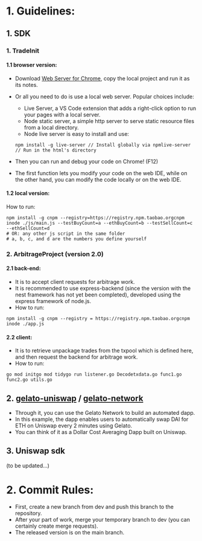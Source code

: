 # 1. Guidelines:

## 1. SDK

### 1. TradeInit

#### 1.1 browser version:

- Download [Web Server for Chrome](https://chrome.google.com/webstore/detail/web-server-for-chrome/ofhbbkphhbklhfoeikjpcbhemlocgigb), copy the local project and run it as its notes.

- Or all you need to do is use a local web server. Popular choices include:
  
  - Live Server, a VS Code extension that adds a right-click option to run your pages with a local server.
  - Node static server, a simple http server to serve static resource files from a local directory.
  - Node live server is easy to install and use:
  
  ```shell
  npm install -g live-server // Install globally via npmlive-server                // Run in the html's directory
  ```

- Then you can run and debug your code on Chrome! (F12)

- The first function lets you modify your code on the web IDE, while on the other hand, you can modify the code locally or on the web IDE.

#### 1.2 local version:

How to run:

```shell
npm install -g cnpm --registry=https://registry.npm.taobao.orgcnpm inode ./js/main.js --testBuyCount=a --ethBuyCount=b --testSellCount=c --ethSellCount=d
# OR: any other js script in the same folder
# a, b, c, and d are the numbers you define yourself
```

### 2. ArbitrageProject (version 2.0)

#### 2.1 back-end:

- It is to accept client requests for arbitrage work.
- It is recommended to use express-backend (since the version with the nest framework has not yet been completed), developed using the express framework of node.js.
- How to run:

```shell
npm install -g cnpm --registry = https://registry.npm.taobao.orgcnpm inode ./app.js
```

#### 2.2 client:

- It is to retrieve unpackage trades from the txpool which is defined here, and then request the backend for arbitrage work.
- How to run:

```shell
go mod initgo mod tidygo run listener.go Decodetxdata.go func1.go func2.go utils.go
```

## 2. [gelato-uniswap](https://github.com/gelatodigital/gelato-uniswap) / [gelato-network](https://github.com/gelatodigital/gelato-network)

- Through it, you can use the Gelato Network to build an automated dapp.
- In this example, the dapp enables users to automatically swap DAI for ETH on Uniswap every 2 minutes using Gelato.
- You can think of it as a Dollar Cost Averaging Dapp built on Uniswap.

## 3. Uniswap sdk

(to be updated...)

# 2. Commit Rules:

- First, create a new branch from dev and push this branch to the repository.
- After your part of work, merge your temporary branch to dev (you can certainly create merge requests).
- The released version is on the main branch.
